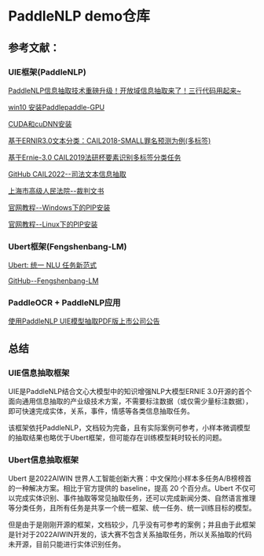 # PaddleNLP demo仓库
## 参考文献：

### UIE框架(PaddleNLP)
[PaddleNLP信息抽取技术重磅升级！开放域信息抽取来了！三行代码用起来~](https://aistudio.baidu.com/aistudio/projectdetail/3914778?channelType=0&channel=0)

[win10 安装Paddlepaddle-GPU](https://aistudio.baidu.com/aistudio/projectdetail/3383520?channelType=0&channel=0)

[CUDA和cuDNN安装](https://blog.csdn.net/weixin_43082343/article/details/119043543)

[基于ERNIR3.0文本分类：CAIL2018-SMALL罪名预测为例(多标签)](https://aistudio.baidu.com/aistudio/projectdetail/4374631?channelType=0&channel=0)

[基于Ernie-3.0 CAIL2019法研杯要素识别多标签分类任务](https://aistudio.baidu.com/aistudio/projectdetail/4280922?contributionType=1)

[GitHub CAIL2022--司法文本信息抽取](https://github.com/china-ai-law-challenge/CAIL2022/tree/main/xxcq)

[上海市高级人民法院--裁判文书](http://www.hshfy.sh.cn/shfy/gweb2017/flws_list_new.jsp)

[官网教程--Windows下的PIP安装](https://www.paddlepaddle.org.cn/documentation/docs/zh/install/pip/windows-pip.html)

[官网教程--Linux下的PIP安装](https://www.paddlepaddle.org.cn/documentation/docs/zh/install/pip/linux-pip.html)

### Ubert框架(Fengshenbang-LM)

[Ubert: 统一 NLU 任务新范式](https://github.com/IDEA-CCNL/Fengshenbang-doc/blob/main/source/docs/%E4%BA%8C%E9%83%8E%E7%A5%9E%E7%B3%BB%E5%88%97/Erlangshen-Ubert-110M-Chinese.md)

[GitHub--Fengshenbang-LM](https://github.com/IDEA-CCNL/Fengshenbang-LM)

### PaddleOCR + PaddleNLP应用
[使用PaddleNLP UIE模型抽取PDF版上市公司公告](https://aistudio.baidu.com/aistudio/projectdetail/4497591?channelType=0&channel=0)

## 总结
### UIE信息抽取框架
UIE是PaddleNLP结合文心大模型中的知识增强NLP大模型ERNIE 3.0开源的首个面向通用信息抽取的产业级技术方案，不需要标注数据（或仅需少量标注数据），即可快速完成实体，关系，事件，情感等各类信息抽取任务。

该框架依托PaddleNLP，文档较为完备，且有实际案例可参考，小样本微调模型的抽取结果也略优于Ubert框架，但可能存在训练模型耗时较长的问题。
### Ubert信息抽取框架
Ubert 是2022AIWIN 世界人工智能创新大赛：中文保险小样本多任务A/B榜榜首的一种解决方案。相比于官方提供的 baseline，提高 20 个百分点。Ubert 不仅可以完成实体识别、事件抽取等常见抽取任务，还可以完成新闻分类、自然语言推理等分类任务，且所有任务是共享一个统一框架、统一任务、统一训练目标的模型。

但是由于是刚刚开源的框架，文档较少，几乎没有可参考的案例；并且由于此框架是针对于2022AIWIN开发的，该大赛不包含关系抽取任务，所以关系抽取的代码未开源，目前只能进行实体识别任务。
